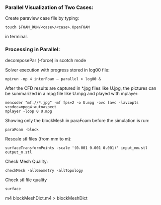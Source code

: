 ### Parallel Visualization of Two Cases:

Create paraview case file by typing:

```
touch $FOAM_RUN/<case>/<case>.OpenFOAM
```
in terminal.


### Processing in Parallel:

decomposePar (-force) in scotch mode

Solver execution with progress stored in log00 file:

```
mpirun -np 4 interFoam – parallel > log00 &
```

After the CFD results are captured in *.jpg files like U.jpg, the pictures can be summarized in a mpg file like U.mpg and played with mplayer:

```
mencoder "mf://*.jpg" -mf fps=2 -o U.mpg -ovc lavc -lavcopts vcodec=mpeg4:autoaspect
mplayer -loop 0 U.mpg
```

Showing only the blockMesh in paraFoam before the simulation is run:
```
paraFoam -block
```
Rescale stl files (from mm to m):
```
surfaceTransformPoints -scale '(0.001 0.001 0.001)' input_mm.stl output_m.stl
```
Check Mesh Quality:
```
checkMesh -allGeometry -allTopology
```
Check stl file quality
```
surface
```
m4 blockMeshDict.m4 > blockMeshDict
